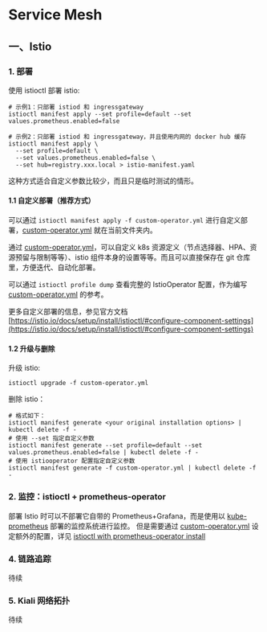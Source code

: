 # Service Mesh

## 一、Istio

### 1. 部署

使用 istioctl 部署 istio:
```shell
# 示例1：只部署 istiod 和 ingressgateway
istioctl manifest apply --set profile=default --set values.prometheus.enabled=false 

# 示例2：只部署 istiod 和 ingressgateway，并且使用内网的 docker hub 缓存
istioctl manifest apply \
  --set profile=default \
  --set values.prometheus.enabled=false \
  --set hub=registry.xxx.local > istio-manifest.yaml
```

这种方式适合自定义参数比较少，而且只是临时测试的情形。

#### 1.1 自定义部署（推荐方式）

可以通过 `istioctl manifest apply -f custom-operator.yml` 进行自定义部署，[custom-operator.yml](./custom-operator.yml) 就在当前文件夹内。

通过 [custom-operator.yml](./custom-operator.yml)，可以自定义 k8s 资源定义（节点选择器、HPA、资源预留与限制等等）、istio 组件本身的设置等等。而且可以直接保存在 git 仓库里，方便迭代、自动化部署。

可以通过 `istioctl profile dump` 查看完整的 IstioOperator 配置，作为编写 [custom-operator.yml](./custom-operator.yml) 的参考。

更多自定义部署的信息，参见官方文档 [https://istio.io/docs/setup/install/istioctl/#configure-component-settings](https://istio.io/docs/setup/install/istioctl/#configure-component-settings)


#### 1.2 升级与删除

升级 istio:

```shell
istioctl upgrade -f custom-operator.yml
```

删除 istio：

```shell
# 格式如下：
istioctl manifest generate <your original installation options> | kubectl delete -f -
# 使用 --set 指定自定义参数
istioctl manifest generate --set profile=default --set values.prometheus.enabled=false | kubectl delete -f -
# 使用 istiooperator 配置指定自定义参数
istioctl manifest generate -f custom-operator.yml | kubectl delete -f -
```

### 2. 监控：istioctl + prometheus-operator

部署 Istio 时可以不部署它自带的 Prometheus+Grafana，而是使用以 [kube-prometheus](https://github.com/coreos/kube-prometheus) 部署的监控系统进行监控。
但是需要通过 [custom-operator.yml](./custom-operator.yml) 设定额外的配置，详见 [istioctl with prometheus-operator install](https://github.com/istio/istio/issues/21187#issuecomment-610744178)


### 4. 链路追踪

待续

### 5. Kiali 网络拓扑

待续
